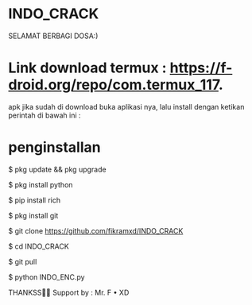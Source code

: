 # INDO_CRACK
SELAMAT BERBAGI DOSA:)
#  Link download termux : https://f-droid.org/repo/com.termux_117.

apk jika sudah di download buka aplikasi nya, lalu install dengan ketikan perintah di bawah ini :

#  penginstallan
 $ pkg update && pkg upgrade

 $ pkg install python

 $ pip install rich

 $ pkg install git

 $ git clone https://github.com/fikramxd/INDO_CRACK

 $ cd INDO_CRACK

 $ git pull

 $ python INDO_ENC.py

THANKSS🙏🏻
Support by : Mr. F • XD
